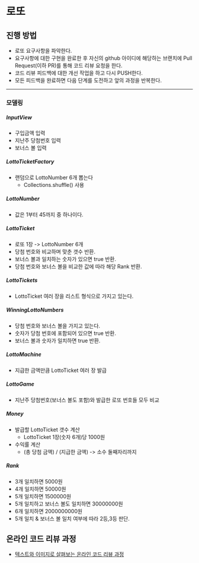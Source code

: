 # 로또
## 진행 방법
* 로또 요구사항을 파악한다.
* 요구사항에 대한 구현을 완료한 후 자신의 github 아이디에 해당하는 브랜치에 Pull Request(이하 PR)를 통해 코드 리뷰 요청을 한다.
* 코드 리뷰 피드백에 대한 개선 작업을 하고 다시 PUSH한다.
* 모든 피드백을 완료하면 다음 단계를 도전하고 앞의 과정을 반복한다.

---
### 모델링
##### InputView
* 구입금액 입력
* 지난주 당첨번호 입력
* 보너스 볼 입력

##### LottoTicketFactory
* 랜덤으로 LottoNumber 6개 뽑는다
    * Collections.shuffle() 사용

##### LottoNumber
* 값은 1부터 45까지 중 하나이다.

##### LottoTicket
* 로또 1장 -> LottoNumber 6개
* 당첨 번호와 비교하며 맞춘 갯수 반환.
* 보너스 볼과 일치하는 숫자가 있으면 true 반환.
* 당첨 번호와 보너스 볼을 비교한 값에 따라 해당 Rank 반환.

##### LottoTickets
* LottoTicket 여러 장을 리스트 형식으로 가지고 있는다.

##### WinningLottoNumbers
* 당첨 번호와 보너스 볼을 가지고 있는다.
* 숫자가 당첨 번호에 포함되어 있으면 true 반환.
* 보너스 볼과 숫자가 일치하면 true 반환.

##### LottoMachine
* 지급한 금액만큼 LottoTicket 여러 장 발급

##### LottoGame
* 지난주 당첨번호(보너스 볼도 포함)와 발급한 로또 번호들 모두 비교

##### Money
* 발급할 LottoTicket 갯수 계산
    * LottoTicket 1장(숫자 6개)당 1000원
* 수익률 계산
    * (총 당첨 금액) / (지급한 금액) -> 소수 둘째자리까지

##### Rank
* 3개 일치하면 5000원
* 4개 일치하면 50000원
* 5개 일치하면 1500000원
* 5개 일치하고 보너스 볼도 일치하면 30000000원
* 6개 일치하면 2000000000원
* 5개 일치 & 보너스 볼 일치 여부에 따라 2등,3등 판단.

## 온라인 코드 리뷰 과정
* [텍스트와 이미지로 살펴보는 온라인 코드 리뷰 과정](https://github.com/next-step/nextstep-docs/tree/master/codereview)

